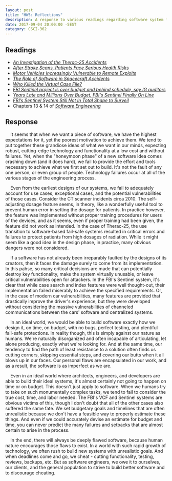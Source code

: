 ```yaml
---
layout: post
title: "HW5: Reflections"
description: A response to various readings regarding software system failures without appropriate backup protections.
date: 2017-09-04 20:00:00 -5EST
category: CSCI-362
---
```


## **Readings**
* <a href="http://stono.cs.cofc.edu/~bowring/classes/csci%20362/docs/Therac25Accidents.html" target="_blank"><em>An Investigation of the Therac-25 Accidents</em></a>
* <a href="http://stono.cs.cofc.edu/~bowring/classes/csci%20362/docs/The%20Radiation%20Boom%20-%20After%20Stroke%20Scans,%20Patients%20Face%20Serious%20Health%20Risks%20-%20NYTimes.com.pdf" target="_blank"><em>After Stroke Scans, Patients Face Serious
Health Risks</em></a>
* <a href="https://www.ic3.gov/media/2016/160317.aspx" target="_blank"><em>Motor Vehicles Increasingly Vulnerable to Remote Exploits</em></a>
* <a href="http://stono.cs.cofc.edu/~bowring/classes/csci%20362/docs/levesonSoftwareAccidentsSpacecraft.pdf" target="_blank"><em>The Role of Software in Spacecraft Accidents</em></a>
* <a href="http://stono.cs.cofc.edu/~bowring/classes/csci%20362/docs/SpectrumFBIcaseFileSytem.pdf" target="_blank"><em>Who Killed the Virtual Case File?</em></a>
* <a href="http://www.washingtonpost.com/wp-dyn/content/article/2010/10/20/AR2010102006754.html" target="_blank"><em>FBI Sentinel project is over budget and behind schedule, say IG auditors</em></a>
* <a href="https://www.pcmag.com/article2/0,2817,2407922,00.asp" target="_blank"><em>Years Late and Millions Over Budget, FBI's Sentinel Finally On Line</em></a>
* <a href="https://spectrum.ieee.org/riskfactor/computing/it/fbis-500-million-sentinel-case-management-system-still-has-major-operational-kinks-ig-reports" target="_blank"><em>FBI’s Sentinel System Still Not In Total Shape to Surveil</em></a>
* Chapters 13 & 14 of <a href="http://iansommerville.com/software-engineering-book/" target="_blank"><em>Software Engineering</em></a>

## **Response**
&nbsp;&nbsp;&nbsp;&nbsp;It seems that when we want a piece of software, we have the highest expectations for it, yet the poorest motivation to achieve them. We tend to put together these grandiose ideas of what we want in our minds, expecting robust, cutting-edge technology and functionality at a low cost and without failures. Yet, when the "honeymoon phase" of a new software idea comes crashing down (and it does hard), we fail to provide the effort and tools necessary to achieve what we first set out to build. It's not the fault of any one person, or even group of people. Technology failures occur at all of the various stages of the engineering process.

&nbsp;&nbsp;&nbsp;&nbsp;Even from the earliest designs of our systems, we fail to adequately account for use cases, exceptional cases, and the potential vulnerabilities of those cases. Consider the CT scanner incidents circa 2010. The self-adjusting dosage feature seems, in theory, like a wonderfully useful tool to prevent human error in setting the dosage for patients. In practice however, the feature was implemented without proper training procedures for users of the devices, and as it seems, even if proper training had been given, the feature did not work as intended. In the case of Therac-25, the use transition to software-based fail-safe systems resulted in critical errors and failures to protect patients from high dosages of radiation. While it might seem like a good idea in the design phase, in practice, many obvious dangers were not considered.

&nbsp;&nbsp;&nbsp;&nbsp;If a software has not already been irreparably faulted by the designs of its creators, then it faces the damage surely to come from its implementation. In this pahse, so many critical decisions are made that can potentially destroy key functionality, make the system virtually unusable, or leave critical vulnerabilities open for attackers. In the FBI's Sentinel system, it's clear that while case search and index features were well thought-out, their implementation failed miserably to achieve the specified requirements. Or, in the case of modern car vulnerabilities, many features are provided that drastically improve the driver's experience, but they were developed without considering the massive vulnerabilities of channeled communications between the cars' software and centralized systems.

&nbsp;&nbsp;&nbsp;&nbsp;In an ideal world, we would be able to build software exactly how we design it, on time, on budget, with no bugs, perfect testing, and plentiful fail-safe protections. In reality though, this is simply against our nature as humans. We're naturally disorganized and often incapable of articulating, let alone producing, exactly what we're looking for. And at the same time, our tendency to find the path of least resistance to a solution often finds us cutting corners, skipping essential steps, and covering our butts when it all blows up in our faces. Our personal flaws are encapsulated in our work, and as a result, the software is as imperfect as we are.

&nbsp;&nbsp;&nbsp;&nbsp;Even in an ideal world where architects, engineers, and developers are able to build their ideal systems, it's almost certainly not going to happen on time or on budget. This doesn't just apply to software. When we humans try to take on such monumentally complex tasks, we tend to fail to consider the true cost, time, and labor needed. The FBI's VCF and Sentinel systems are obvious victims of this, though I don't doubt that all of the other cases also suffered the same fate. We set budgetary goals and timelines that are often unrealistic because we don't have a feasible way to properly estimate these things. And even if we could accurately devise an estimate for budget and time, you can never predict the many failures and setbacks that are almost certain to arise in the process.

&nbsp;&nbsp;&nbsp;&nbsp;In the end, there will always be deeply flawed software, because human nature encourages those flaws to exist. In a world with such rapid growth of technology, we often rush to build new systems with unrealistic goals. And when deadlines come and go, we cheat - cutting functionality, testing, reviews, backups, etc. But as software engineers, we owe it to ourselves, our clients, and the general population to strive to build better software and to discourage cheating.
